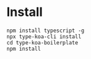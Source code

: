 
# Install 
```
npm install typescript -g
npx type-koa-cli install
cd type-koa-boilerplate
npm install
```

